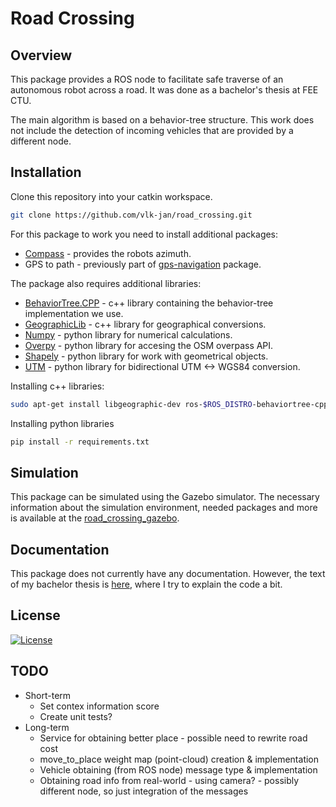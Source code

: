 # Road Crossing

## Overview

This package provides a ROS node to facilitate safe traverse of an autonomous robot across a road. It was done as a bachelor's thesis at FEE CTU.

The main algorithm is based on a behavior-tree structure. This work does not include the detection of incoming vehicles that are provided by a different node.

## Installation

Clone this repository into your catkin workspace.

```bash
git clone https://github.com/vlk-jan/road_crossing.git
```

For this package to work you need to install additional packages:

- [Compass](https://github.com/ctu-vras/compass) - provides the robots azimuth.
- GPS to path - previously part of [gps-navigation](https://github.com/ctu-vras/gps-navigation) package.

The package also requires additional libraries:

- [BehaviorTree.CPP](https://github.com/BehaviorTree/BehaviorTree.CPP) - c++ library containing the behavior-tree implementation we use.
- [GeographicLib](https://geographiclib.sourceforge.io/C++/doc/index.html) - c++ library for geographical conversions.
- [Numpy](https://numpy.org/doc/stable/) - python library for numerical calculations.
- [Overpy](https://github.com/DinoTools/python-overpy) - python library for accesing the OSM overpass API.
- [Shapely](https://shapely.readthedocs.io/en/stable/manual.html) - python library for work with geometrical objects.
- [UTM](https://github.com/Turbo87/utm) - python library for bidirectional UTM <-> WGS84 conversion.

Installing c++ libraries:

```bash
sudo apt-get install libgeographic-dev ros-$ROS_DISTRO-behaviortree-cpp-v3
```

Installing python libraries

```bash
pip install -r requirements.txt
```

## Simulation

This package can be simulated using the Gazebo simulator. The necessary information about the simulation environment, needed packages and more is available at the [road_crossing_gazebo](https://github.com/vlk-jan/road_crossing_gazebo).

## Documentation

This package does not currently have any documentation. However, the text of my bachelor thesis is [here](https://github.com/vlk-jan/bachelor_thesis), where I try to explain the code a bit.

## License

[![License](https://img.shields.io/badge/License-BSD_3--Clause-blue.svg)](https://github.com/vlk-jan/road_crossing/blob/master/LICENSE)

## TODO

- Short-term
  - Set contex information score
  - Create unit tests?
- Long-term
  - Service for obtaining better place - possible need to rewrite road cost
  - move_to_place weight map (point-cloud) creation & implementation
  - Vehicle obtaining (from ROS node) message type & implementation
  - Obtaining road info from real-world - using camera? - possibly different node, so just integration of the messages
